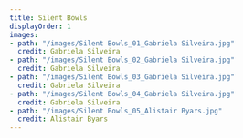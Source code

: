 ```yaml
---
title: Silent Bowls
displayOrder: 1
images:
- path: "/images/Silent Bowls_01_Gabriela Silveira.jpg" 
  credit: Gabriela Silveira
- path: "/images/Silent Bowls_02_Gabriela Silveira.jpg" 
  credit: Gabriela Silveira
- path: "/images/Silent Bowls_03_Gabriela Silveira.jpg" 
  credit: Gabriela Silveira
- path: "/images/Silent Bowls_04_Gabriela Silveira.jpg"
  credit: Gabriela Silveira
- path: "/images/Silent Bowls_05_Alistair Byars.jpg"
  credit: Alistair Byars
---
```

